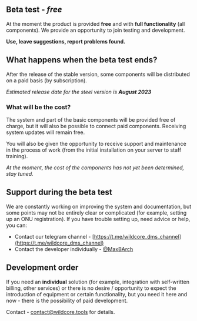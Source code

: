 ## Beta test - *free*
At the moment the product is provided **free** and with **full functionality** (all components).
We provide an opportunity to join testing and development.
     
**Use, leave suggestions, report problems found.**
   
## What happens when the beta test ends?
After the release of the stable version, some components will be distributed on a paid basis (by subscription).
     
_Estimated release date for the steel version is **August 2023**_

### What will be the cost?
The system and part of the basic components will be provided free of charge, but it will also be possible to connect paid components.
Receiving system updates will remain free.
     
You will also be given the opportunity to receive support and maintenance in the process of work (from the initial installation on your server to staff training).
      
_At the moment, the cost of the components has not yet been determined, stay tuned._

## Support during the beta test
We are constantly working on improving the system and documentation, but some points may not be entirely clear or complicated (for example, setting up an ONU registration).
If you have trouble setting up, need advice or help, you can:

* Contact our telegram channel - [https://t.me/wildcore_dms_channel](https://t.me/wildcore_dms_channel)
* Contact the developer individually - [@MaxBArch](https://t.me/MaxBArch)

## Development order
If you need an **individual** solution (for example, integration with self-written billing, other services)
or there is no desire / opportunity to expect the introduction of equipment or certain functionality, but you need it here and now - there is the possibility of paid development.
     
Contact - [contact@wildcore.tools](mailto:contact@wildcore.tools) for details.
